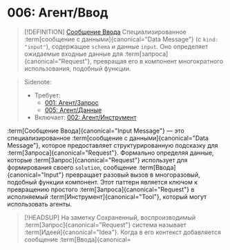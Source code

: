 # 006: Агент/Ввод

> [!DEFINITION] [Сообщение Ввода](./000_glossary.md)
> Специализированное :term[сообщение с данными]{canonical="Data Message"} (с `kind: "input"`), содержащее `schema` и данные `input`. Оно определяет ожидаемые входные данные для :term[запроса]{canonical="Request"}, превращая его в компонент многократного использования, подобный функции.

> Sidenote:
> - Требует:
>   - [001: Агент/Запрос](./001_agent_request.md)
>   - [005: Агент/Данные](./005_agent_data.md)
> - Включает: [002: Агент/Инструмент](./002_agent_tool.md)

:term[Сообщение Ввода]{canonical="Input Message"} — это специализированное :term[сообщение с данными]{canonical="Data Message"}, которое предоставляет структурированную подсказку для :term[Запроса]{canonical="Request"}. Формально определяя данные, которые :term[Запрос]{canonical="Request"} использует для формирования своего `solution`, сообщение :term[Ввода]{canonical="Input"} превращает разовый вызов в многоразовый, подобный функции компонент. Этот паттерн является ключом к превращению простого :term[Запроса]{canonical="Request"} в исполняемый :term[Инструмент]{canonical="Tool"}, который могут использовать агенты.

> [!HEADSUP] На заметку
> Сохраненный, воспроизводимый :term[Запрос]{canonical="Request"} система называет :term[Идеей]{canonical="Idea"}. Когда в его контекст добавляется сообщение :term[Ввода]{canonical=